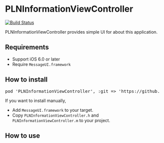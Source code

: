 # PLNInformationViewController
[![Build Status](https://travis-ci.org/palnyan/PLNInformationViewController.svg)](https://travis-ci.org/palnyan/PLNInformationViewController)

PLNInformationViewController provides simple UI for about this application.

## Requirements
* Support iOS 6.0 or later
* Require `MessageUI.framework`

## How to install
<pre>
pod 'PLNInformationViewController', :git => 'https://github.com/palnyan/PLNInformationViewController.git'
</pre>

If you want to install manually,
* Add `MessageUI.framework` to your target.
* Copy `PLNInformationViewController.h` and `PLNInformationViewController.m` to your project.

## How to use

